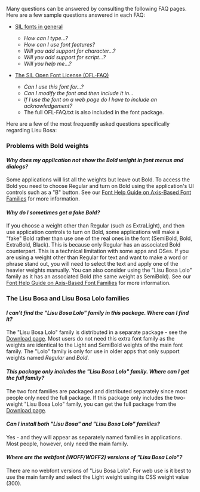 
Many questions can be answered by consulting the following FAQ pages. Here are a few sample questions answered in each FAQ:

- [SIL fonts in general](https://software.sil.org/fonts/faq)
    - *How can I type...?*
    - *How can I use font features?*
    - *Will you add support for character...?*
    - *Will you add support for script...?*
    - *WIll you help me...?*

- [The SIL Open Font License (OFL-FAQ)](https://openfontlicense.org/ofl-faq/)
    - *Can I use this font for...?*
    - *Can I modify the font and then include it in...*
    - *If I use the font on a web page do I have to include an acknowledgement?*
    - The full OFL-FAQ.txt is also included in the font package.

Here are a few of the most frequently asked questions specifically regarding Lisu Bosa:

### Problems with Bold weights

#### *Why does my application not show the Bold weight in font menus and dialogs?*

Some applications will list all the weights but leave out Bold. To access the Bold you need to choose Regular and turn on Bold using the application's UI controls such as a "B" button. See our [Font Help Guide on Axis-Based Font Families](https://software.sil.org/fonts/axis-based-fonts/) for more information.

#### *Why do I sometimes get a fake Bold?*

If you choose a weight other than Regular (such as ExtraLight), and then use application controls to turn on Bold, some applications will make a "fake" Bold rather than use one of the real ones in the font (SemiBold, Bold, ExtraBold, Black). This is because only Regular has an associated Bold counterpart. This is a technical limitation with some apps and OSes. If you are using a weight other than Regular for text and want to make a word or phrase stand out, you will need to select the text and apply one of the heavier weights manually. You can also consider using the "Lisu Bosa Lolo" family as it has an associated Bold (the same weight as SemiBold). See our [Font Help Guide on Axis-Based Font Families](https://software.sil.org/fonts/axis-based-fonts/) for more information.

### The Lisu Bosa and Lisu Bosa Lolo families

#### *I can't find the "Lisu Bosa Lolo" family in this package. Where can I find it?*

The "Lisu Bosa Lolo" family is distributed in a separate package - see the [Download page](https://software.sil.org/lisubosa/download/). Most users do not need this extra font family as the weights are identical to the Light and SemiBold weights of the main font family. The "Lolo" family is only for use in older apps that only support weights named *Regular* and *Bold*.

#### *This package only includes the "Lisu Bosa Lolo" family. Where can I get the full family?*

The two font families are packaged and distributed separately since most people only need the full package. If this package only includes the two-weight "Lisu Bosa Lolo" family, you can get the full package from the [Download page](https://software.sil.org/lisubosa/download/).

#### *Can I install both "Lisu Bosa" and "Lisu Bosa Lolo" families?*

Yes - and they will appear as separately named families in applications. Most people, however, only need the main family.

#### *Where are the webfont (WOFF/WOFF2) versions of "Lisu Bosa Lolo"?*

There are no webfont versions of "Lisu Bosa Lolo". For web use is it best to use the main family and select the Light weight using its CSS weight value (300).

